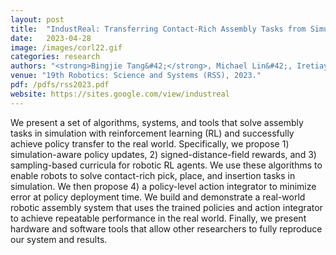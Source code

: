 ```yaml
---
layout: post
title:  "IndustReal: Transferring Contact-Rich Assembly Tasks from Simulation to Reality"
date:   2023-04-28
image: /images/corl22.gif
categories: research
authors: "<strong>Bingjie Tang&#42;</strong>, Michael Lin&#42;, Iretiayo Akinola, Ankur Handa, Gaurav Sukhatme, Fabio Ramos, Dieter Fox, Yashraj Narang. (&#42;Equal Contribution)"
venue: "19th Robotics: Science and Systems (RSS), 2023."
pdf: /pdfs/rss2023.pdf
website: https://sites.google.com/view/industreal
---
```

We present a set of algorithms, systems, and tools that solve assembly tasks in simulation with reinforcement learning (RL) and successfully achieve policy transfer to the real world. Specifically, we propose 1) simulation-aware policy updates, 2) signed-distance-field rewards, and 3) sampling-based curricula for robotic RL agents. We use these algorithms to enable robots to solve contact-rich pick, place, and insertion tasks in simulation. We then propose 4) a policy-level action integrator to minimize error at policy deployment time. We build and demonstrate a real-world robotic assembly system that uses the trained policies and action integrator to achieve repeatable performance in the real world. Finally, we present hardware and software tools that allow other researchers to fully reproduce our system and results.